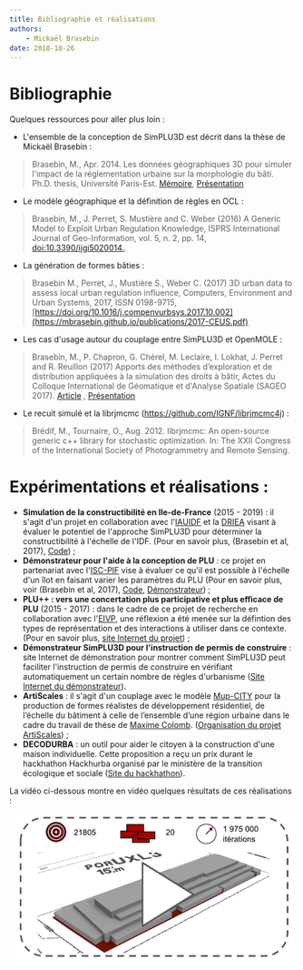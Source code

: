 ```yaml
---
title: Bibliographie et réalisations
authors:
    - Mickaël Brasebin
date: 2018-10-26
---
```


# Bibliographie

Quelques ressources pour aller plus loin :

- L'ensemble de la conception de SimPLU3D est décrit dans la thèse de Mickaël Brasebin :

> Brasebin, M., Apr. 2014. Les données géographiques 3D pour simuler l'impact de la réglementation urbaine sur la morphologie du bâti. Ph.D. thesis, Université Paris-Est. [Mémoire](https://mbrasebin.github.io/publications/2014-these.pdf), [Présentation](https://mbrasebin.github.io/presentations/2014-These.pdf)

- Le modèle géographique et la définition de règles en OCL  :

> Brasebin, M., J. Perret, S. Mustière and C. Weber (2016) A Generic Model to Exploit Urban Regulation Knowledge, ISPRS International Journal of Geo-Information, vol. 5, n. 2, pp. 14, [doi:10.3390/ijgi5020014.](https://mbrasebin.github.io/publications/2016-IJGI.pdf).

- La génération de formes bâties :

> Brasebin M., Perret, J., Mustière S., Weber C. (2017) 3D urban data to assess local urban regulation influence, Computers, Environment and Urban Systems, 2017, ISSN 0198-9715, [https://doi.org/10.1016/j.compenvurbsys.2017.10.002](https://mbrasebin.github.io/publications/2017-CEUS.pdf)

- Les cas d'usage autour du couplage entre SimPLU3D et OpenMOLE :

> Brasebin, M., P. Chapron, G. Chérel, M. Leclaire, I. Lokhat, J. Perret and R. Reuillon (2017) Apports des méthodes d’exploration et de distribution appliquées à la simulation des droits à bâtir, Actes du Colloque International de Géomatique et d'Analyse Spatiale (SAGEO 2017). [Article](https://mbrasebin.github.io/publications/2017-Sageo.pdf) , [Présentation](https://mbrasebin.github.io/presentations/2017-SAGEO.pdf)

- Le recuit simulé et la librjmcmc (https://github.com/IGNF/librjmcmc4j) :

> Brédif, M., Tournaire, O., Aug. 2012. librjmcmc: An open-source generic
  c++ library for stochastic optimization. In: The XXII Congress of the
  International Society of Photogrammetry and Remote Sensing.




# Expérimentations et réalisations :

- **Simulation de la constructibilité en Ile-de-France** (2015 - 2019) : il s'agit d'un projet en collaboration avec l'[IAUIDF](https://www.iau-idf.fr/) et la [DRIEA](http://www.driea.ile-de-france.developpement-durable.gouv.fr/) visant à évaluer le potentiel de l'approche SimPLU3D pour déterminer la constructibilité à l'échelle de l'IDF. (Pour en savoir plus, (Brasebin et al, 2017), [Code](https://github.com/SimPLU3D/simplu3D-iauidf)) ;
- **Démonstrateur pour l'aide à la conception de PLU** : ce projet en partenariat avec l'[ISC-PIF](https://iscpif.fr/) vise à évaluer ce qu'il est possible à l'échelle d'un îlot en faisant varier les paramètres du PLU (Pour en savoir plus, voir (Brasebin et al, 2017), [Code](https://github.com/SimPLU3D/simplu3D-OpenMOLE), [Démonstrateur](https://github.com/SimPLU3D/simplu3D-openmole)) ;
- **PLU++ : vers une concertation plus participative et plus efficace de PLU** (2015 - 2017) : dans le cadre de ce projet de recherche en collaboration avec  l'[EIVP](https://www.eivp-paris.fr/), une réflexion a été menée sur la défintion des types de représentation et des interactions à utiliser dans ce contexte. (Pour en savoir plus, [site Internet du projet](https://ignf.github.io/PLU2PLUS/)) ;
- **Démonstrateur SimPLU3D pour l'instruction de permis de construire** : site Internet de démonstration pour montrer comment SimPLU3D peut faciliter l'instruction de permis de  construire en vérifiant automatiquement un certain nombre de règles d'urbanisme ([Site Internet du démonstrateur](https://demo-simplu3d.ign.fr/)).
- **ArtiScales** : il s'agit d'un couplage avec le modèle [Mup-CITY](https://sourcesup.renater.fr/mupcity/en.html) pour la production de formes réalistes de développement résidentiel, de l’échelle du bâtiment à celle de l’ensemble d’une région urbaine dans le cadre du travail de thèse de [Maxime Colomb](http://www.maxime-colomb.eu/). ([Organisation du projet ArtiScales](https://github.com/ArtiScales)) ;
- **DECODURBA** : un outil pour aider le citoyen à la construction d'une maison individuelle. Cette proposition a reçu un prix durant le hackhathon Hackhurba organisé par le ministère de la transition écologique et sociale ([Site du hackhathon](https://www.etalab.gouv.fr/event/hackurba)).

La vidéo ci-dessous montre en vidéo quelques résultats de ces réalisations :

[![Image to video](./img/imgvideo.png)](https://youtu.be/kLP-1g_uAVo?t=252)
